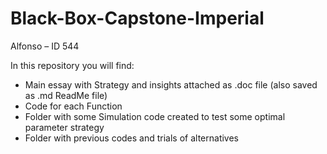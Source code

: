 # Black-Box-Capstone-Imperial
Alfonso – ID 544

In this repository you will find:
- Main essay with Strategy and insights attached as .doc file (also saved as .md ReadMe file)
- Code for each Function
- Folder with some Simulation code created to test some optimal parameter strategy
- Folder with previous codes and trials of alternatives
